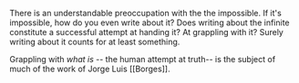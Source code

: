 There is an understandable preoccupation with the the impossible. If it's impossible, how do you even write about it? Does writing about the infinite constitute a successful attempt at handing it? At grappling with it? Surely writing about it counts for at least something.

Grappling with *what is* -- the human attempt at truth-- is the subject of much of the work of Jorge Luis [[Borges]].
